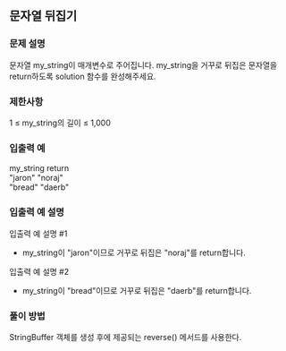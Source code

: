## 문자열 뒤집기

### 문제 설명
문자열 my_string이 매개변수로 주어집니다. my_string을 거꾸로 뒤집은 문자열을 return하도록 solution 함수를 완성해주세요.


### 제한사항
1 ≤ my_string의 길이 ≤ 1,000

### 입출력 예
my_string	return  
"jaron"	"noraj"  
"bread"	"daerb"

### 입출력 예 설명
입출력 예 설명 #1
+ my_string이 "jaron"이므로 거꾸로 뒤집은 "noraj"를 return합니다.

입출력 예 설명 #2
+ my_string이 "bread"이므로 거꾸로 뒤집은 "daerb"를 return합니다.

### 풀이 방법
StringBuffer 객체를 생성 후에 제공되는 reverse() 메서드를 사용한다.
